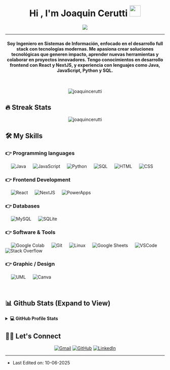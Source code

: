 <h1 align="center">Hi , I'm Joaquin Cerutti <img src="https://media.giphy.com/media/hvRJCLFzcasrR4ia7z/giphy.gif" width="35"></h1>
<p align="center">
  <a href="https://github.com/DenverCoder1/readme-typing-svg"><img src="https://readme-typing-svg.herokuapp.com?lines=Ingeniero+en+Sistemas+de+Información;Desarrollador+Full+Stack;Apasionado+por+la+tecnología+y+el+aprendizaje+continuo;Conocimiento+en+React+%26+NextJS&center=true&width=500&height=50"></a>
</p>
<hr/>
<h4 align="center">Soy Ingeniero en Sistemas de Información, enfocado en el desarrollo full stack con tecnologías modernas. Me apasiona crear soluciones tecnológicas que generen impacto, aprender nuevas herramientas y colaborar en proyectos innovadores. Tengo conocimientos en desarrollo frontend con React y NextJS, y experiencia con lenguajes como Java, JavaScript, Python y SQL.</h4>
<br>
<p align="center"> <img src="https://komarev.com/ghpvc/?username=joaquincerutti&label=Profile%20views&color=0e75b6&style=plastic" alt="joaquincerutti" /> </p>

## 🔥 Streak Stats
<p align="center"><img src="https://github-readme-streak-stats.herokuapp.com/?user=joaquincerutti&theme=algolia" alt="joaquincerutti"  /></p>

## 🛠️ My Skills

### 👉 Programming languages
<p align="left"> 
  &emsp;
  <img alt="Java" src="https://img.shields.io/badge/Java-%23007396.svg?logo=java&logoColor=white">
  &emsp;
  <img alt="JavaScript" src="https://img.shields.io/badge/JavaScript-%23F7DF1E.svg?logo=javascript&logoColor=black">
  &emsp;
  <img alt="Python" src="https://img.shields.io/badge/Python-%2314354C.svg?logo=python&logoColor=white">
  &emsp;
  <img alt="SQL" src="https://img.shields.io/badge/SQL-%2307405e.svg?logo=sqlite&logoColor=white">
  &emsp;
  <img alt="HTML" src="https://img.shields.io/badge/HTML5-%23E34F26.svg?logo=html5&logoColor=white">
  &emsp;
  <img alt="CSS" src="https://img.shields.io/badge/CSS3-%231572B6.svg?logo=css3&logoColor=white">
</p>

### 👉 Frontend Development
<p align="left"> 
  &emsp;
  <img alt="React" src="https://img.shields.io/badge/React-%2320232a.svg?logo=react&logoColor=%2361DAFB">
  &emsp;
  <img alt="NextJS" src="https://img.shields.io/badge/Next.js-black?logo=next.js&logoColor=white">
  &emsp;
  <img alt="PowerApps" src="https://img.shields.io/badge/PowerApps-%237F4DA0.svg?logo=microsoft&logoColor=white">
</p>

### 👉 Databases
<p align="left"> 
  &emsp;
  <img alt="MySQL" src="https://img.shields.io/badge/MySQL-%2300f.svg?logo=mysql&logoColor=white">
  &emsp;
  <img alt="SQLite" src="https://img.shields.io/badge/SQLite-%2307405e.svg?logo=sqlite&logoColor=white">
</p>

### 👉 Software & Tools
<p align="left"> 
  &emsp;
  <img alt="Google Colab" src="https://img.shields.io/badge/Colab-F9AB00?logo=google-colab&logoColor=white">
  &emsp;
  <img alt="Git" src="https://img.shields.io/badge/Git-%23F05033.svg?logo=git&logoColor=white">
  &emsp;
  <img alt="Linux" src="https://img.shields.io/badge/Linux-%23000.svg?logo=linux&logoColor=white">
  &emsp;
  <img alt="Google Sheets" src="https://img.shields.io/badge/Google%20Sheets-34A853?logo=google-sheets&logoColor=white">
  &emsp;
  <img alt="VSCode" src="https://img.shields.io/badge/VS%20Code-%23007ACC.svg?logo=visual-studio-code&logoColor=white">
  &emsp;
  <img alt="Stack Overflow" src="https://img.shields.io/badge/Stack%20Overflow-FE7A16?logo=stack-overflow&logoColor=white">
</p>

### 👉 Graphic / Design
<p align="left">
  &emsp;
  <img alt="UML" src="https://img.shields.io/badge/UML-Diagrams-%2300599C.svg">
  &emsp;
  <img alt="Canva" src="https://img.shields.io/badge/Canva-%2300C4CC.svg?logo=canva&logoColor=white">
</p>

<br/>

## 📊 Github Stats (Expand to View) 

<details> 
  <summary><b>💻 GitHub Profile Stats</b></summary>
  <br/>
  <p align="center">
    <img alt="Joaquin's Github Stats" src="https://github-readme-stats.vercel.app/api?username=joaquincerutti&show_icons=true&count_private=true&theme=algolia" height="192px"/>
    <br/>
    <img src="https://github-readme-stats.vercel.app/api/top-langs?username=joaquincerutti&show_icons=true&locale=en&layout=compact&theme=algolia" alt="joaquincerutti" height="192px"/>
    <br/>
    <b>Note:</b> Top languages is only a metric of the languages my public code consists of and doesn't reflect experience or skill level.
  </p>
</details>

## 🙋‍♂️ Let's Connect
<p align="center">
	<a href="mailto:ceruttijoaquin850@gmail.com"><img src="https://img.icons8.com/bubbles/50/000000/gmail.png" alt="Gmail"/></a>
	<a href="https://github.com/joaquincerutti"><img src="https://img.icons8.com/bubbles/50/000000/github.png" alt="GitHub"/></a>
	<a href="https://www.linkedin.com/in/joaquincerutti02"><img src="https://img.icons8.com/bubbles/50/000000/linkedin.png" alt="LinkedIn"/></a>
</p>

<hr/>

* Last Edited on: 10-06-2025
